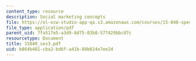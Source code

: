 ```yaml
---
content_type: resource
description: Social marketing concepts
file: https://ol-ocw-studio-app-qa.s3.amazonaws.com/courses/15-840-special-seminar-in-marketing-marketing-management-spring-2004/b864b481cba2bd6fa41b89b024e7ee2d_15840_ses3.pdf
file_type: application/pdf
parent_uid: 7fa517e5-a3d9-8d75-03b8-577429bbc07c
resourcetype: Document
title: 15840_ses3.pdf
uid: b864b481-cba2-bd6f-a41b-89b024e7ee2d
---
```

